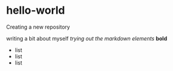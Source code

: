 # hello-world
Creating a new repository

writing a bit about myself
*trying out the markdown elements*
**bold**
- list
- list
- list
